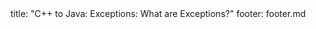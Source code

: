 <frontmatter>
title: "C++ to Java: Exceptions: What are Exceptions?"
footer: footer.md
</frontmatter>

<include src="unit-inPage-asFlat.md" boilerplate />